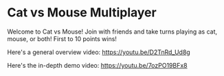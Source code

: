 # Cat vs Mouse Multiplayer

Welcome to Cat vs Mouse! Join with friends and take turns playing as cat, mouse, or both! First to 10 points wins!

Here's a general overview video: https://youtu.be/D2TnRd_Ud8g 

Here's the in-depth demo video: https://youtu.be/7ozPO19BFx8 
